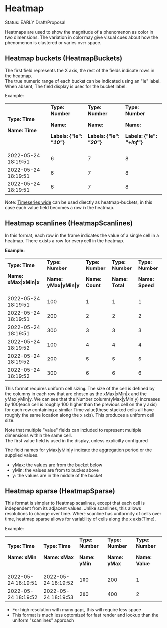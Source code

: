 # Heatmap

Status: EARLY Draft/Proposal

Heatmaps are used to show the magnitude of a phenomenon as color in two dimensions. The variation in color may give visual cues about how the phenomenon is clustered or varies over space.

## Heatmap buckets (HeatmapBuckets)

The first field represents the X axis, the rest of the fields indicate rows in the heatmap.  
The true numeric range of each bucket can be indicated using an "le" label.  When absent,
The field display is used for the bucket label.

Example:

<table>
  <tr>
    <td>
      <strong>Type: Time</strong>
      <p>
        <strong>Name: Time</strong>
      </p>
    </td>
    <td>
      <strong>Type: Number</strong>
      <p>
        <strong>Name: </strong>
      </p>
      <p>
        <strong>Labels: {"le":<em> "10"</em>}</strong>
      </p>
    </td>
    <td>
      <strong>Type: Number</strong>
      <p>
        <strong>Name: </strong>
      </p>
      <p>
        <strong>Labels: {"le":<em> "20"</em>}</strong>
      </p>
    </td>
    <td>
      <strong>Type: Number</strong>
      <p>
        <strong>Name: </strong>
      </p>
      <p>
        <strong>Labels: {"le":<em> "+Inf"</em>}</strong>
      </p>
    </td>
  </tr>
  <tr>
    <td>2022-05-24 18:19:51</td>
    <td>6</td>
    <td>7</td>
    <td>8</td>
  </tr>
  <tr>
    <td>2022-05-24 18:19:51</td>
    <td>6</td>
    <td>7</td>
    <td>8</td>
  </tr>
  <tr>
    <td>2022-05-24 18:19:51</td>
    <td>6</td>
    <td>7</td>
    <td>8</td>
  </tr>
</table>

Note: [Timeseries wide](./timeseries.md#time-series-wide-format-timeserieswide) can be used directly
as heatmap-buckets, in this case each value field becomes a row in the heatmap.

## Heatmap scanlines (HeatmapScanlines)

In this format, each row in the frame indicates the value of a single cell in a heatmap.
There exists a row for every cell in the heatmap.

**Example:**

<table>
  <tr>
    <td>
      <strong>Type: Time</strong>
      <p>
        <strong>Name: xMax|xMin|x</strong>
      </p>
    </td>
    <td>
      <strong>Type: Number</strong>
      <p>
        <strong>Name: yMax|yMin|y</strong>
      </p>
    </td>
    <td>
      <strong>Type: Number</strong>
      <p>
        <strong>Name: Count</strong>
      </p>
    </td>
    <td>
      <strong>Type: Number</strong>
      <p>
        <strong>Name: Total</strong>
      </p>
    </td>
    <td>
      <strong>Type: Number</strong>
      <p>
        <strong>Name: Speed</strong>
      </p>
    </td>
  </tr>
  <tr>
    <td>2022-05-24 18:19:51</td>
    <td>100</td>
    <td>1</td>
    <td>1</td>
    <td>1</td>
  </tr>
  <tr>
    <td>2022-05-24 18:19:51</td>
    <td>200</td>
    <td>2</td>
    <td>2</td>
    <td>2</td>
  </tr>
  <tr>
    <td>2022-05-24 18:19:51</td>
    <td>300</td>
    <td>3</td>
    <td>3</td>
    <td>3</td>
  </tr>

  <tr>
    <td>2022-05-24 18:19:52</td>
    <td>100</td>
    <td>4</td>
    <td>4</td>
    <td>4</td>
  </tr>
  <tr>
    <td>2022-05-24 18:19:52</td>
    <td>200</td>
    <td>5</td>
    <td>5</td>
    <td>5</td>
  </tr>
  <tr>
    <td>2022-05-24 18:19:52</td>
    <td>300</td>
    <td>6</td>
    <td>6</td>
    <td>6</td>
  </tr>
</table>

This format requires uniform cell sizing. The size of the cell is defined by the columns in each row that are chosen as the xMax|xMin|x and the yMax|yMin|y. We can see that the Number column(yMax|yMin|y) increases by 100(each cell is roughly 100 higher than the previous cell on the y axis) for each row containing a similar Time value(these stacked cells all have roughly the same location along the x axis). This produces a uniform cell size.

Note that multiple "value" fields can included to represent multiple dimensions within the same cell.  
The first value field is used in the display, unless explicilty configured

The field names for yMax|yMin|y indicate the aggregation period or the supplied values.

* yMax: the values are from the bucket below
* yMin: the values are from to bucket above
* y: the values are in the middle of the bucket

## Heatmap sparse (HeatmapSparse)

This format is simplar to Heatmap scanlines, except that each cell is independent from its adjacent values.
Unlike scanlines, this allows resolutions to change over time. Where scanline has uniformity of cells over time, heatmap sparse allows for variability of cells along the x axis(Time).

Example:

<table>
  <tr>
    <td>
      <strong>Type: Time</strong>
      <p>
        <strong>Name: xMin</strong>
      </p>
    </td>
    <td>
      <strong>Type: Time</strong>
      <p>
        <strong>Name: xMax</strong>
      </p>
    </td>
    <td>
      <strong>Type: Number</strong>
      <p>
        <strong>Name: yMin</strong>
      </p>
    </td>
    <td>
      <strong>Type: Number</strong>
      <p>
        <strong>Name: yMax</strong>
      </p>
    </td>
    <td>
      <strong>Type: Number</strong>
      <p>
        <strong>Name: Value</strong>
      </p>
    </td>
  </tr>
  <tr>
    <td>2022-05-24 18:19:51</td>
    <td>2022-05-24 18:19:52</td>
    <td>100</td>
    <td>200</td>
    <td>1</td>
  </tr>
  <tr>
    <td>2022-05-24 18:19:52</td>
    <td>2022-05-24 18:19:53</td>
    <td>200</td>
    <td>400</td>
    <td>2</td>
  </tr>
</table>

* For high resolution with many gaps, this will require less space
* This format is much less optomized for fast render and lookup than the uniform "scanlines" approach
